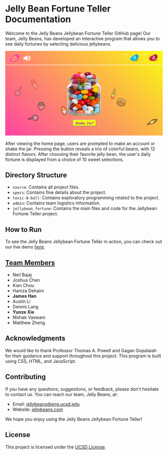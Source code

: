 
# Jelly Bean Fortune Teller Documentation

Welcome to the Jelly Beans Jellybean Fortune Teller GitHub page! Our team, Jelly Beans, has developed an interactive program that allows you to see daily fortunes by selecting delicious jellybeans.

![Fortune Teller](https://github.com/cse110-sp23-group10/cse110-sp23-group10/raw/main/jellybean_fortune/assets/060923-project-screenshot.png)

After viewing the home page, users are prompted to make an account or shake the jar. Pressing the button reveals a trio of colorful beans, with 12 distinct flavors. After choosing their favorite jelly bean, the user's daily fortune is displayed from a choice of 10 sweet selections.

## Directory Structure

-   `source`: Contains all project files.
-   `specs`: Contains fine details about the project.
-   `toxic-8-ball`: Contains exploratory programming related to the project.
-   `admin`: Contains team logistics information.
-   `jellybean_fortune`: Contains the main files and code for the Jellybean Fortune Teller project.

## How to Run

To see the Jelly Beans Jellybean Fortune Teller in action, you can check out our live demo [here](https://cse110-sp23-group10.github.io/cse110-sp23-group10/jellybean_fortune/jellybean.html).


## [Team Members](https://github.com/cse110-sp23-group10/cse110-sp23-group10/blob/main/admin/team.md)
-   Neil Bajaj
-   Joshua Chen
-   Kian Chou
-   Hamza Dehaini
- **James Han**
-   Austin Li
-   Dennis Lang
- **Yunze Xie**
-   Mohak Vaswani
-   Matthew Zheng

## Acknowledgments

We would like to thank Professor Thomas A. Powell and Gagan Gopalaiah for their guidance and support throughout this project. This program is built using CSS, HTML, and JavaScript.

## Contributing

If you have any questions, suggestions, or feedback, please don't hesitate to contact us. You can reach our team, Jelly Beans, at:

-   Email: [jellybeans@eng.ucsd.edu](mailto:csepeeradviser@eng.ucsd.edu)
-   Website: [jellybeans.com](https://cse110-sp23-group10.github.io/cse110-sp23-group10/jellybean_fortune/jellybean.html)

We hope you enjoy using the Jelly Beans Jellybean Fortune Teller!

## License

This project is licensed under the [UCSD License](https://opensource.org/licenses/UCSD). 
